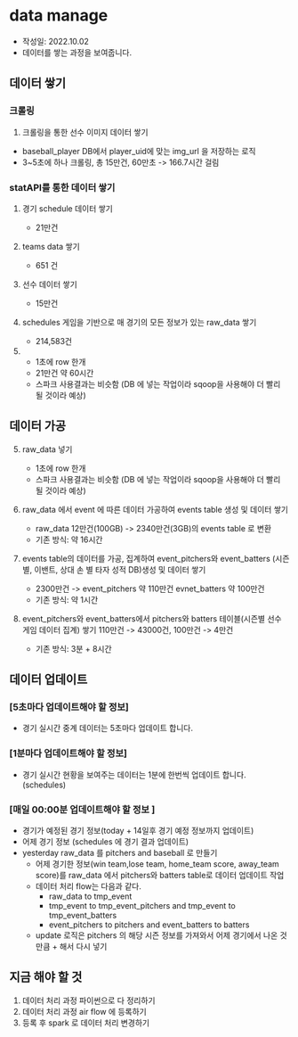 # data manage
- 작성일: 2022.10.02
- 데이터를 쌓는 과정을 보여줍니다.

## 데이터 쌓기

### 크롤링
1. 크롤링을 통한 선수 이미지 데이터 쌓기
- baseball_player DB에서 player_uid에 맞는 img_url 을 저장하는 로직
- 3~5초에 하나 크롤링, 총 15만건, 60만초 -> 166.7시간 걸림

### statAPI를 통한 데이터 쌓기
1. 경기 schedule 데이터 쌓기
    - 21만건
2. teams data 쌓기
    - 651 건 
3. 선수 데이터 쌓기
    - 15만건
4. schedules 게임을 기반으로 매 경기의 모든 정보가 있는 raw_data 쌓기
    - 214,583건

5.  
    - 1초에 row 한개
    - 21만건 약 60시간
    - 스파크 사용결과는 비슷함 (DB 에 넣는 작업이라 sqoop을 사용해야 더 빨리 될 것이라 예상)

## 데이터 가공
5. raw_data 넣기 
    - 1초에 row 한개
    - 스파크 사용결과는 비슷함 (DB 에 넣는 작업이라 sqoop을 사용해야 더 빨리 될 것이라 예상)


5. raw_data 에서 event 에 따른 데이터 가공하여 events table 생성 및 데이터 쌓기
    - raw_data 12만건(100GB) -> 2340만건(3GB)의 events table 로 변환
    - 기존 방식: 약 16시간

6. events table의 데이터를 가공, 집계하여 event_pitchers와 event_batters (시즌별, 이밴트, 상대 손 별 타자 성적 DB)생성 및 데이터 쌓기
    - 2300만건 -> event_pitchers 약 110만건 evnet_batters 약 100만건 
    - 기존 방식: 약 1시간

7. event_pitchers와 event_batters에서 pitchers와 batters 테이블(시즌별 선수 게임 데이터 집계) 쌓기
   110만건 -> 43000건, 100만건 -> 4만건
    - 기존 방식: 3분 + 8시간


## 데이터 업데이트
### [5초마다 업데이트해야 할 정보] 
- 경기 실시간 중계 데이터는 5초마다 업데이트 합니다.

### [1분마다 업데이트해야 할 정보]
- 경기 실시간 현황을 보여주는 데이터는 1분에 한번씩 업데이트 합니다. (schedules)

### [매일 00:00분  업데이트해야 할 정보 ]
- 경기가 예정된 경기 정보(today + 14일후 경기 예정 정보까지 업데이트)
- 어제 경기 정보 (schedules 에 경기 결과 업데이트) 
- yesterday raw_data 를 pitchers and baseball 로 만들기
    - 어제 경기한 정보(win team,lose team, home_team score, away_team score)를 
     raw_data 에서 pitchers와 batters table로 데이터 업데이트 작업
    - 데이터 처리 flow는 다음과 같다. 
        - raw_data to tmp_event
        - tmp_event to tmp_event_pitchers and tmp_event to tmp_event_batters
        - event_pitchers to pitchers and event_batters to batters
    - update 로직은 pitchers 의 해당 시즌 정보를 가져와서 어제 경기에서 나온 것만큼 + 해서 다시 넣기


## 지금 해야 할 것
1. 데이터 처리 과정 파이썬으로 다 정리하기
2. 데이터 처리 과정 air flow 에 등록하기 
3. 등록 후 spark 로 데이터 처리 변경하기

